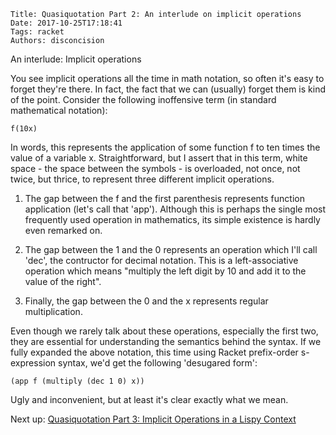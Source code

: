     Title: Quasiquotation Part 2: An interlude on implicit operations
    Date: 2017-10-25T17:18:41
    Tags: racket
    Authors: disconcision

An interlude: Implicit operations

You see implicit operations all the time in math notation, so often it's easy to forget they're there. In fact, the fact that we can (usually) forget them is kind of the point. Consider the following inoffensive term (in standard mathematical notation):

```
f(10x)
```

In words, this represents the application of some function f to ten times the value of a variable x. Straightforward, but I assert that in this term, white space - the space between the symbols - is overloaded, not once, not twice, but thrice, to represent three different implicit operations.

1. The gap between the f and the first parenthesis represents function application (let's call that 'app'). Although this is perhaps the single most frequently used operation in mathematics, its simple existence is hardly even remarked on.

2. The gap between the 1 and the 0 represents an operation which I'll call 'dec', the contructor for decimal notation. This is a left-associative operation which means "multiply the left digit by 10 and add it to the value of the right".

3. Finally, the gap between the 0 and the x represents regular multiplication.

Even though we rarely talk about these operations, especially the first two, they are essential for understanding the semantics behind the syntax. If we fully expanded the above notation, this time using Racket prefix-order s-expression syntax, we'd get the following 'desugared form':

```racket
(app f (multiply (dec 1 0) x))
```

Ugly and inconvenient, but at least it's clear exactly what we mean.

Next up: [Quasiquotation Part 3: Implicit Operations in a Lispy Context](2017/10/quasiquotation-part-3-implicit-operations-in-a-lispy-context.html)
